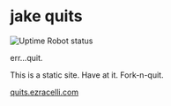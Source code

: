 # jake quits

![Uptime Robot status](https://img.shields.io/uptimerobot/status/m783586245-fc091399732b1ca980ac9e16)

err...quit.

This is a static site. Have at it. Fork-n-quit.

[quits.ezracelli.com](https://quits.ezracelli.com)
